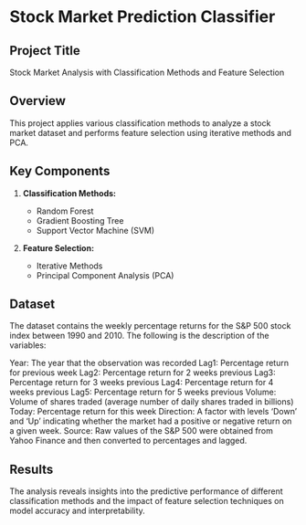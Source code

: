 # Stock Market Prediction Classifier

## Project Title

Stock Market Analysis with Classification Methods and Feature Selection

## Overview

This project applies various classification methods to analyze a stock market dataset and performs feature selection using iterative methods and PCA.

## Key Components

1. **Classification Methods:**
   - Random Forest
   - Gradient Boosting Tree
   - Support Vector Machine (SVM)

2. **Feature Selection:**
   - Iterative Methods
   - Principal Component Analysis (PCA)

## Dataset

The dataset contains the weekly percentage returns for the S&P 500 stock index between 1990 and 2010. The following is the description of the variables:

Year: The year that the observation was recorded
Lag1: Percentage return for previous week
Lag2: Percentage return for 2 weeks previous
Lag3: Percentage return for 3 weeks previous
Lag4: Percentage return for 4 weeks previous
Lag5: Percentage return for 5 weeks previous
Volume: Volume of shares traded (average number of daily shares traded in billions)
Today: Percentage return for this week
Direction: A factor with levels ‘Down’ and ‘Up’ indicating whether the market had a positive or negative return on a given week.
Source: Raw values of the S&P 500 were obtained from Yahoo Finance and then converted to percentages and lagged.

## Results

The analysis reveals insights into the predictive performance of different classification methods and the impact of feature selection techniques on model accuracy and interpretability.
